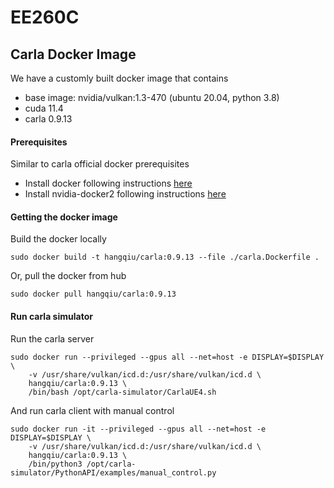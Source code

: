 # EE260C

## Carla Docker Image
We have a customly built docker image that contains
- base image: nvidia/vulkan:1.3-470 (ubuntu 20.04, python 3.8)
- cuda 11.4
- carla 0.9.13

#### Prerequisites
Similar to carla official docker prerequisites
* Install docker following instructions [here](https://docs.docker.com/engine/install/)
* Install nvidia-docker2 following instructions [here](https://docs.nvidia.com/datacenter/cloud-native/container-toolkit/install-guide.html#installation-guide)

#### Getting the docker image
Build the docker locally
```commandline
sudo docker build -t hangqiu/carla:0.9.13 --file ./carla.Dockerfile .
```
Or, pull the docker from hub
```commandline
sudo docker pull hangqiu/carla:0.9.13
```

#### Run carla simulator
Run the carla server
```commandline
sudo docker run --privileged --gpus all --net=host -e DISPLAY=$DISPLAY \
    -v /usr/share/vulkan/icd.d:/usr/share/vulkan/icd.d \
    hangqiu/carla:0.9.13 \
    /bin/bash /opt/carla-simulator/CarlaUE4.sh
```
And run carla client with manual control
```commandline
sudo docker run -it --privileged --gpus all --net=host -e DISPLAY=$DISPLAY \
    -v /usr/share/vulkan/icd.d:/usr/share/vulkan/icd.d \
    hangqiu/carla:0.9.13 \
    /bin/python3 /opt/carla-simulator/PythonAPI/examples/manual_control.py 
```

